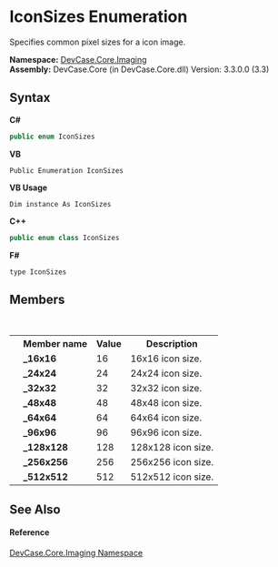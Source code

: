 # IconSizes Enumeration
 

Specifies common pixel sizes for a icon image.

**Namespace:**&nbsp;<a href="N_DevCase_Core_Imaging">DevCase.Core.Imaging</a><br />**Assembly:**&nbsp;DevCase.Core (in DevCase.Core.dll) Version: 3.3.0.0 (3.3)

## Syntax

**C#**<br />
``` C#
public enum IconSizes
```

**VB**<br />
``` VB
Public Enumeration IconSizes
```

**VB Usage**<br />
``` VB Usage
Dim instance As IconSizes
```

**C++**<br />
``` C++
public enum class IconSizes
```

**F#**<br />
``` F#
type IconSizes
```


## Members
&nbsp;<table><tr><th></th><th>Member name</th><th>Value</th><th>Description</th></tr><tr><td /><td target="F:DevCase.Core.Imaging.IconSizes._16x16">**_16x16**</td><td>16</td><td>16x16 icon size.</td></tr><tr><td /><td target="F:DevCase.Core.Imaging.IconSizes._24x24">**_24x24**</td><td>24</td><td>24x24 icon size.</td></tr><tr><td /><td target="F:DevCase.Core.Imaging.IconSizes._32x32">**_32x32**</td><td>32</td><td>32x32 icon size.</td></tr><tr><td /><td target="F:DevCase.Core.Imaging.IconSizes._48x48">**_48x48**</td><td>48</td><td>48x48 icon size.</td></tr><tr><td /><td target="F:DevCase.Core.Imaging.IconSizes._64x64">**_64x64**</td><td>64</td><td>64x64 icon size.</td></tr><tr><td /><td target="F:DevCase.Core.Imaging.IconSizes._96x96">**_96x96**</td><td>96</td><td>96x96 icon size.</td></tr><tr><td /><td target="F:DevCase.Core.Imaging.IconSizes._128x128">**_128x128**</td><td>128</td><td>128x128 icon size.</td></tr><tr><td /><td target="F:DevCase.Core.Imaging.IconSizes._256x256">**_256x256**</td><td>256</td><td>256x256 icon size.</td></tr><tr><td /><td target="F:DevCase.Core.Imaging.IconSizes._512x512">**_512x512**</td><td>512</td><td>512x512 icon size.</td></tr></table>

## See Also


#### Reference
<a href="N_DevCase_Core_Imaging">DevCase.Core.Imaging Namespace</a><br />